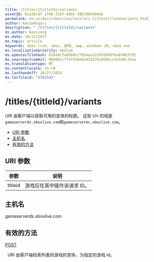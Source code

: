 ```yaml
---
title: /titles/{titleId}/variants
assetID: bca30c8f-1f09-729f-4955-38b7809404eb
permalink: en-us/docs/xboxlive/rest/uri-titlestitleidvariants.html
author: KevinAsgari
description: " /titles/{titleId}/variants"
ms.author: kevinasg
ms.date: 10/12/2017
ms.topic: article
keywords: xbox live, xbox, 游戏, uwp, windows 10, xbox one
ms.localizationpriority: medium
ms.openlocfilehash: 82b44cfab560cc7954ace22d703b0fba87883f91
ms.sourcegitcommit: 086001cffaf436e6e4324761d59bcc5e598c15ea
ms.translationtype: MT
ms.contentlocale: zh-CN
ms.lasthandoff: 10/27/2018
ms.locfileid: "5701542"
---
```

# <a name="titlestitleidvariants"></a>/titles/{titleId}/variants
URI 由客户端以获取可用的变体的标题。 这些 Uri 的域是`gameserverds.xboxlive.com`和`gameserverms.xboxlive.com`。
 
  * [URI 参数](#ID4EU)
  * [主机名](#ID4EIB)
  * [有效的方法](#ID4EPB)
 
<a id="ID4EU"></a>

 
## <a name="uri-parameters"></a>URI 参数
 
| 参数| 说明| 
| --- | --- | 
| titleid| 游戏应在其中操作该请求 ID。| 
  
<a id="ID4EIB"></a>

 
## <a name="host-name"></a>主机名
 
gameserverds.xboxlive.com
  
<a id="ID4EPB"></a>

 
## <a name="valid-methods"></a>有效的方法
  
[POST](uri-titlestitleidvariants-post.md)
 
&nbsp;&nbsp;URI 由客户端检索列表的游戏的变体，为指定的游戏 id。
   